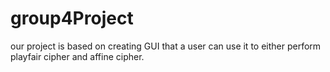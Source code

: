 # group4Project
our project is based on creating GUI that a user can use it to either perform playfair cipher and affine cipher. 
